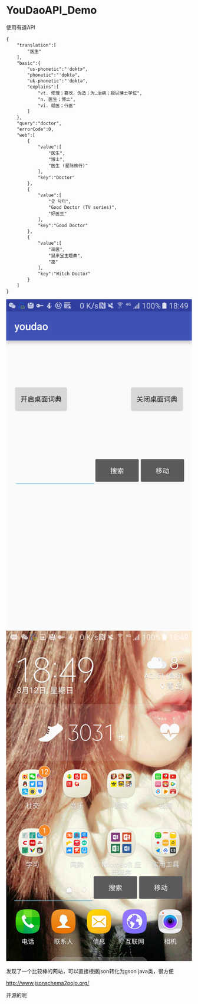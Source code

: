 # YouDaoAPI_Demo
使用有道API

```
{
    "translation":[
        "医生"
    ],
    "basic":{
        "us-phonetic":"'dɑktɚ",
        "phonetic":"'dɒktə",
        "uk-phonetic":"'dɒktə",
        "explains":[
            "vt. 修理；篡改，伪造；为…治病；授以博士学位",
            "n. 医生；博士",
            "vi. 就医；行医"
        ]
    },
    "query":"doctor",
    "errorCode":0,
    "web":[
        {
            "value":[
                "医生",
                "博士",
                "医生 (星际旅行)"
            ],
            "key":"Doctor"
        },
        {
            "value":[
                "굿 닥터",
                "Good Doctor (TV series)",
                "好医生"
            ],
            "key":"Good Doctor"
        },
        {
            "value":[
                "巫医",
                "鼠来宝主题曲",
                "巫"
            ],
            "key":"Witch Doctor"
        }
    ]
}
```
![image](https://github.com/xbw12138/YouDaoAPI_Demo/blob/master/ScreenShot/Screenshot_20170312-184907.png)
![image](https://github.com/xbw12138/YouDaoAPI_Demo/blob/master/ScreenShot/Screenshot_20170312-184922.png)

发现了一个比较棒的网站，可以直接根据json转化为gson java类，很方便


[](http://www.jsonschema2pojo.org/)http://www.jsonschema2pojo.org/

开源的呢

